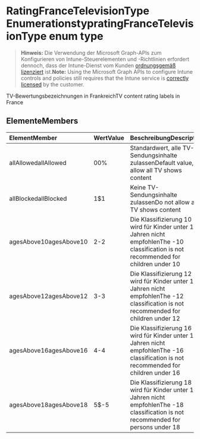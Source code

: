 # <a name="ratingfrancetelevisiontype-enum-type"></a><span data-ttu-id="a3c45-101">RatingFranceTelevisionType Enumerationstyp</span><span class="sxs-lookup"><span data-stu-id="a3c45-101">ratingFranceTelevisionType enum type</span></span>

> <span data-ttu-id="a3c45-102">**Hinweis:** Die Verwendung der Microsoft Graph-APIs zum Konfigurieren von Intune-Steuerelementen und -Richtlinien erfordert dennoch, dass der Intune-Dienst vom Kunden [ordnungsgemäß lizenziert](https://go.microsoft.com/fwlink/?linkid=839381) ist.</span><span class="sxs-lookup"><span data-stu-id="a3c45-102">**Note:** Using the Microsoft Graph APIs to configure Intune controls and policies still requires that the Intune service is [correctly licensed](https://go.microsoft.com/fwlink/?linkid=839381) by the customer.</span></span>

<span data-ttu-id="a3c45-103">TV-Bewertungsbezeichnungen in Frankreich</span><span class="sxs-lookup"><span data-stu-id="a3c45-103">TV content rating labels in France</span></span>
## <a name="members"></a><span data-ttu-id="a3c45-104">Elemente</span><span class="sxs-lookup"><span data-stu-id="a3c45-104">Members</span></span>
|<span data-ttu-id="a3c45-105">Element</span><span class="sxs-lookup"><span data-stu-id="a3c45-105">Member</span></span>|<span data-ttu-id="a3c45-106">Wert</span><span class="sxs-lookup"><span data-stu-id="a3c45-106">Value</span></span>|<span data-ttu-id="a3c45-107">Beschreibung</span><span class="sxs-lookup"><span data-stu-id="a3c45-107">Description</span></span>|
|:---|:---|:---|
|<span data-ttu-id="a3c45-108">allAllowed</span><span class="sxs-lookup"><span data-stu-id="a3c45-108">allAllowed</span></span>|<span data-ttu-id="a3c45-109">0</span><span class="sxs-lookup"><span data-stu-id="a3c45-109">0%</span></span>|<span data-ttu-id="a3c45-110">Standardwert, alle TV-Sendungsinhalte zulassen</span><span class="sxs-lookup"><span data-stu-id="a3c45-110">Default value, allow all TV shows content</span></span>|
|<span data-ttu-id="a3c45-111">allBlocked</span><span class="sxs-lookup"><span data-stu-id="a3c45-111">allBlocked</span></span>|<span data-ttu-id="a3c45-112">1</span><span class="sxs-lookup"><span data-stu-id="a3c45-112">$1</span></span>|<span data-ttu-id="a3c45-113">Keine TV-Sendungsinhalte zulassen</span><span class="sxs-lookup"><span data-stu-id="a3c45-113">Do not allow any TV shows content</span></span>|
|<span data-ttu-id="a3c45-114">agesAbove10</span><span class="sxs-lookup"><span data-stu-id="a3c45-114">agesAbove10</span></span>|<span data-ttu-id="a3c45-115">2</span><span class="sxs-lookup"><span data-stu-id="a3c45-115">-2</span></span>|<span data-ttu-id="a3c45-116">Die Klassifizierung 10 wird für Kinder unter 10 Jahren nicht empfohlen</span><span class="sxs-lookup"><span data-stu-id="a3c45-116">The -10 classification is not recommended for children under 10</span></span>|
|<span data-ttu-id="a3c45-117">agesAbove12</span><span class="sxs-lookup"><span data-stu-id="a3c45-117">agesAbove12</span></span>|<span data-ttu-id="a3c45-118">3</span><span class="sxs-lookup"><span data-stu-id="a3c45-118">-3</span></span>|<span data-ttu-id="a3c45-119">Die Klassifizierung 12 wird für Kinder unter 12 Jahren nicht empfohlen</span><span class="sxs-lookup"><span data-stu-id="a3c45-119">The -12 classification is not recommended for children under 12</span></span>|
|<span data-ttu-id="a3c45-120">agesAbove16</span><span class="sxs-lookup"><span data-stu-id="a3c45-120">agesAbove16</span></span>|<span data-ttu-id="a3c45-121">4</span><span class="sxs-lookup"><span data-stu-id="a3c45-121">-4</span></span>|<span data-ttu-id="a3c45-122">Die Klassifizierung 16 wird für Kinder unter 16 Jahren nicht empfohlen</span><span class="sxs-lookup"><span data-stu-id="a3c45-122">The -16 classification is not recommended for children under 16</span></span>|
|<span data-ttu-id="a3c45-123">agesAbove18</span><span class="sxs-lookup"><span data-stu-id="a3c45-123">agesAbove18</span></span>|<span data-ttu-id="a3c45-124">5</span><span class="sxs-lookup"><span data-stu-id="a3c45-124">$-5</span></span>|<span data-ttu-id="a3c45-125">Die Klassifizierung 18 wird für Kinder unter 18 Jahren nicht empfohlen</span><span class="sxs-lookup"><span data-stu-id="a3c45-125">The -18 classification is not recommended for persons under 18</span></span>|



